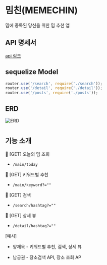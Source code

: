 

# 밈친(MEMECHIN) 
밈에 중독된 당신을 위한 밈 추천 앱

## API 명세서

[api 링크](https://github.com/ON-SOPT-SERVER/ON-SOPT-SERVER-SEMINAR/wiki)

## sequelize Model

```javascript
router.use('/search', require('./search'));
router.use('/detail', require('./detail'));
router.use('/posts', require('./posts'));
```


## ERD

![ERD](https://github.com/ON-SOPT-SERVER/ON-SOPT-SERVER-SEMINAR/blob/master/5th-seminar/public/images/ERD.png)

#

## 기능 소개


🚗 [GET] 오늘의 밈 조회
- `/main/today`

🚗 [GET] 키워드별 추천
- `/main/keyword?=""`

🚗 [GET] 검색
- `/search/hashtag?=""`

🚗 [GET] 상세 뷰
- `/detail/hashtag?=""`


[예시]
 
- 양재욱 - 키워드별 추천, 검색, 상세 뷰

- 남궁권 - 장소검색 API, 장소 조회 AP
